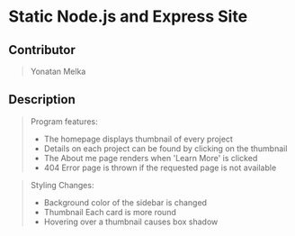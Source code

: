 # Static Node.js and Express Site


## Contributor

> Yonatan Melka 

## Description

> Program features:
> * The homepage displays thumbnail of every project
> * Details on each project can be found by clicking on the thumbnail
> * The About me page renders when 'Learn More' is clicked
> * 404 Error page is thrown if the requested page is not available

> Styling Changes:
> * Background color of the sidebar is changed
> * Thumbnail Each card is more round
> * Hovering over a thumbnail causes box shadow